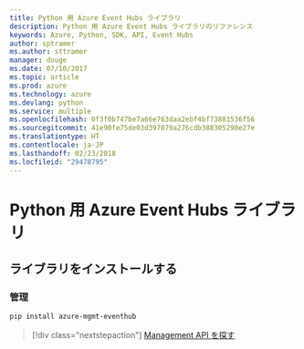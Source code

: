 ```yaml
---
title: Python 用 Azure Event Hubs ライブラリ
description: Python 用 Azure Event Hubs ライブラリのリファレンス
keywords: Azure, Python, SDK, API, Event Hubs
author: sptramer
ms.author: sttramer
manager: douge
ms.date: 07/10/2017
ms.topic: article
ms.prod: azure
ms.technology: azure
ms.devlang: python
ms.service: multiple
ms.openlocfilehash: 0f3f0b747be7a66e763daa2ebf4bf73881536f56
ms.sourcegitcommit: 41e90fe75de03d397079a276cdb388305290e27e
ms.translationtype: HT
ms.contentlocale: ja-JP
ms.lasthandoff: 02/23/2018
ms.locfileid: "29478795"
---
```

# <a name="azure-event-hubs-libraries-for-python"></a>Python 用 Azure Event Hubs ライブラリ

## <a name="install-the-libraries"></a>ライブラリをインストールする


### <a name="management"></a>管理

```bash
pip install azure-mgmt-eventhub
```
> [!div class="nextstepaction"]
> [Management API を探す](/python/api/overview/azure/eventhub/management)